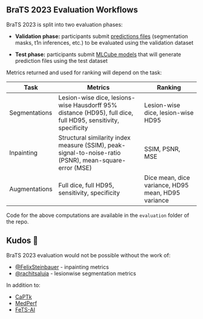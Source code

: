 ## BraTS 2023 Evaluation Workflows

BraTS 2023 is split into two evaluation phases:

* **Validation phase:** participants submit <u>predictions files</u> (segmentation masks, t1n inferences, etc.) to be evaluated using the validation dataset

* **Test phase:** participants submit <u>MLCube models</u> that will generate prediction files using the test dataset

Metrics returned and used for ranking will depend on the task:

**Task** | **Metrics** | **Ranking**
--|--|--
Segmentations | Lesion-wise dice, lesions-wise Hausdorff 95% distance (HD95), full dice, full HD95, sensitivity, specificity | Lesion-wise dice, lesion-wise HD95
Inpainting | Structural similarity index measure (SSIM), peak-signal-to-noise-ratio (PSNR), mean-square-error (MSE) | SSIM, PSNR, MSE
Augmentations | Full dice, full HD95, sensitivity, specificity | Dice mean, dice variance, HD95 mean, HD95 variance

Code for the above computations are available in the `evaluation` folder of the repo.


## Kudos 🍻

BraTS 2023 evaluation would not be possible without the work of:

* [@FelixSteinbauer](https://github.com/FelixSteinbauer) - inpainting metrics
* [@rachitsaluja](https://github.com/rachitsaluja) - lesionwise segmentation metrics

In addition to:

* [CaPTk](https://github.com/CBICA/CaPTk)
* [MedPerf](https://github.com/mlcommons/medperf)
* [FeTS-AI](https://github.com/FeTS-AI/Challenge/tree/main)
